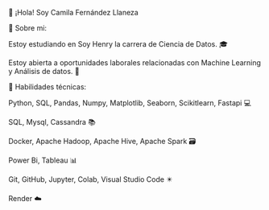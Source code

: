 :wave: ¡Hola! Soy Camila Fernández Llaneza

:information_desk_person: Sobre mi:

Estoy estudiando en Soy Henry la carrera de Ciencia de Datos. :mortar_board:

Estoy abierta a oportunidades laborales relacionadas con Machine Learning y Análisis de datos. 💼

:wrench: Habilidades técnicas:

Python, SQL, Pandas, Numpy, Matplotlib, Seaborn, Scikitlearn, Fastapi :computer:

SQL, Mysql, Cassandra :books:

Docker, Apache Hadoop, Apache Hive, Apache Spark 🗃️

Power Bi, Tableau :bar_chart:

Git, GitHub, Jupyter, Colab, Visual Studio Code :eight_pointed_black_star:

Render :cloud:
